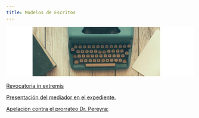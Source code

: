 ```yaml
---
title: Modelos de Escritos
---
```

![modelos de escritos](/images/uploads/imagen.jpg)

[Revocatoria in extremis](/escritos/revocatoria-in-extremis/index.html)

[Presentación del mediador en el expediente. ](/escritos/se-presenta-constituye-domicilio-constancia-en-caratula/index.html)

[Apelaciòn contra el prorrateo Dr. Pereyra:](/escritos/apelacion-contra-prorrateo-dr-perreyra/index.html)

